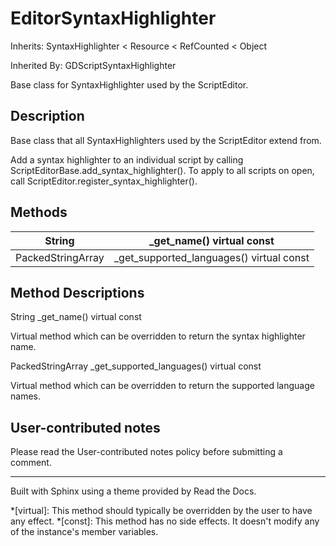 # EditorSyntaxHighlighter

Inherits: SyntaxHighlighter < Resource < RefCounted < Object

Inherited By: GDScriptSyntaxHighlighter

Base class for SyntaxHighlighter used by the ScriptEditor.

## Description

Base class that all SyntaxHighlighters used by the ScriptEditor extend from.

Add a syntax highlighter to an individual script by calling
ScriptEditorBase.add_syntax_highlighter(). To apply to all scripts on open,
call ScriptEditor.register_syntax_highlighter().

## Methods

String | _get_name() virtual const  
---|---  
PackedStringArray | _get_supported_languages() virtual const  
  
## Method Descriptions

String _get_name() virtual const

Virtual method which can be overridden to return the syntax highlighter name.

PackedStringArray _get_supported_languages() virtual const

Virtual method which can be overridden to return the supported language names.

## User-contributed notes

Please read the User-contributed notes policy before submitting a comment.

* * *

Built with Sphinx using a theme provided by Read the Docs.

  *[virtual]: This method should typically be overridden by the user to have any effect.
  *[const]: This method has no side effects. It doesn't modify any of the instance's member variables.

